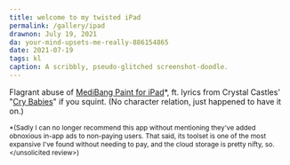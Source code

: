 ```yaml
---
title: welcome to my twisted iPad
permalink: /gallery/ipad
drawnon: July 19, 2021
da: your-mind-upsets-me-really-886154865
date: 2021-07-19
tags: kl
caption: A scribbly, pseudo-glitched screenshot-doodle.
---
```

Flagrant abuse of <a href="https://medibangpaint.com/en/" class="ext">MediBang Paint for iPad</a>\*, ft. lyrics from Crystal Castles' "<a href="https://www.youtube.com/watch?v=mFNwLpMkAiM" class="ext">Cry Babies</a>" if you squint. (No character relation, just happened to have it on.)

<span style="font-size:.85em">\*(Sadly I can no longer recommend this app without mentioning they've added obnoxious in-app ads to non-paying users. That said, its toolset is one of the most expansive I've found without needing to pay, and the cloud storage is pretty nifty, so. \</unsolicited review>)</span>